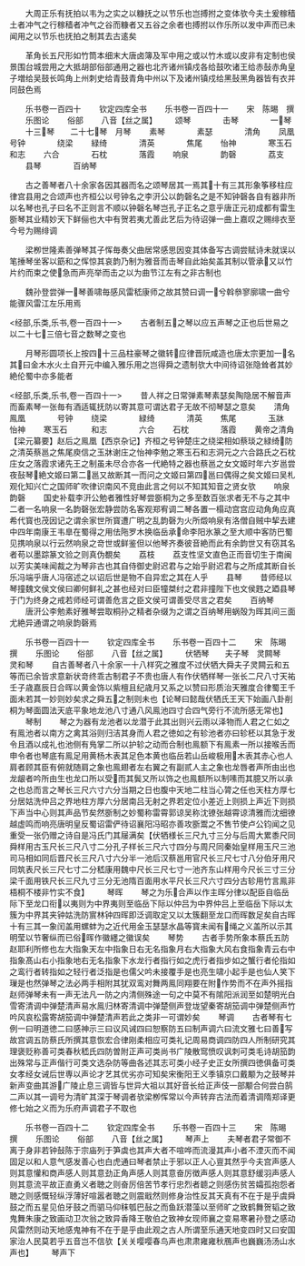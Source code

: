 <!-- { "loadSidebar": true } -->
　　大周正乐有抚拍以韦为之实之以糠抚之以节乐也岂搏拊之变体欤今夫土爰稼穑土者冲气之行稼穑者冲气之谷而糠者又五谷之余者也搏拊以作乐所以发中声而已未闻用之以节乐也抚拍之制其去古逺矣



















　　革角长五尺形如竹筒本细末大唐卤簿及军中用之或以竹木或以皮非有定制也侯景围台城尝用之大抵胡部俗部通用之器也北齐诸州镇戍各给鼓吹诸王给赤鼔赤角皇子増给吴鼓长鸣角上州刺史给青鼓青角中州以下及诸州镇戍给黑鼔黑角器皆有衣并同鼓色焉

　　乐书卷一百四十
　　钦定四库全书
　　乐书卷一百四十一
　　宋　陈晹　撰
　　乐图论
　　俗部
　　八音【丝之属】
　　颂琴　　　　击琴　　　　一琴
　　十三琴　　二十七琴　月琴
　　素琴　　　　素瑟　　　　清角
　　凤凰　　　　号钟　　　　绕梁
　　緑绮　　　　清英　　　　焦尾
　　怡神　　　　寒玉石　　　和志
　　六合　　　　石枕　　　　落霞
　　响泉　　　　韵磬　　　　荔支
　　县琴　　　　百纳琴









　　古之善琴者八十余家各因其器而名之颂琴居其一焉其十有三其形象筝移柱应律宫县用之合颂声也齐桓公以号钟名之李汧公以韵磬名之是不知钟磬各自有器非所以名琴也孔子曰名不正则言不顺以钟磬名琴岂孔子正名之意乎唐正元初成都有雷生斵琴其业精妙天下鲜俪也大中有贺若夷尤善此艺后为待诏弹一曲上嘉叹之赐绯衣至今号为赐绯调








　　梁栁世隆素善弹琴其子恽毎奏父曲居常感思因变其体备写古调尝赋诗未就误以笔捶琴坐客以筯和之恽惊其哀韵乃制为雅音而击琴自此始矣盖其制以管承又以竹片约而束之使急而声亮举而击之以为曲节江左有之非古制也











　　魏孙登尝弹一琴善啸毎感风雷嵇康师之故其赞曰调一兮斡叅寥廓啸一曲兮能骤风雷江左乐用焉





<经部,乐类,乐书,卷一百四十一>
　　古者制五之琴以应五声琴之正也后世易之以二十七三倍七音之数琴之变也






















　　月琴形圆项长上按四十三品柱豪琴之徽转应律晋阮咸造也唐太宗更加一名其曰金木水火土自开元中编入雅乐用之岂得舜之遗制欤大中间待诏张隐耸者其妙絶伦蜀中亦多能者




<经部,乐类,乐书,卷一百四十一>
　　昔人祥之日常弹素琴素瑟矣陶隐居不解音声而畜素琴一张毎有酒适辄抚防以寄其意可谓达君子无故不彻琴瑟之意矣
　　清角　　　　鳯凰　　　　号钟
　　绕梁　　　　緑绮　　　　清英
　　焦尾　　　　玉牀　　　　怡神
　　寒玉石　　　和志　　　　六合
　　石枕　　　　落霞
　　黄帝之清角【梁元纂要】赵后之鳯凰【西京杂记】齐桓之号钟楚庄之绕梁相如蔡琰之緑绮防之清英蔡邕之焦尾庾信之玉牀谢庄之怡神李勉之寒玉石和志洞元之六合路氏之石枕庄女之落霞求诸先王之制虽未尽合亦各一代絶特之器也蔡邕之女文姬时年六岁邕尝夜鼔琴絶文姬曰第二邕又故断其一而问之文姬曰第四邕曰偶得之矣文姬曰吴札观化知兴亡之国师旷吹律识南风不竞由此言之何以不知其知音之贤女欤
　　响泉　　韵磬
　　国史补载李汧公勉者雅性好琴尝斵桐为之多至数百张求者无不与之其中二者一名响泉一名韵磬张宏静尝防名客观郑宥调二琴各置一榻动宫宫应动角角应真希代寳也茂因记之谓余家世所寳遭广明之乱韵磬为火所燬响泉有洛僧自贼中挈去建中四年南康王韦臯在蜀得之用佉陁罗木换临岳承命李阳氷篆之至大顺中客防巴蜀见携响泉以行云然响泉之竒世或鲜鉴但以他琴齐奏彼音絶而此有余韵世又有窃其名者苟以墨踪篆文验之则真伪覩矣
　　荔枝
　　荔支性坚文直色正而音切生于南闽以芳实美味闻裁之为琴非古也其自侍御史尉迟君与之始乎尉迟君与之所成其断自长乐冯端乎唐人冯宿述之以诏后世是物不自异宏之其在人乎
　　县琴
　　昔师经以琴撞魏文侯文侯曰卿何鲜礼之甚也经对曰臣犝桀纣之君非撞陛下也文侯韪之廼县琴于门为终身之戒若师经可谓善危言之臣文侯可谓善受尽言之君矣
　　百纳琴
　　唐汧公李勉素好雅琴尝取桐孙之精者杂缀为之谓之百纳琴用蜗殻为晖其间三面尤絶异通谓之响泉韵磬焉






　　乐书卷一百四十一
　　钦定四库全书
　　乐书卷一百四十二
　　宋　陈晹　撰
　　乐图论
　　俗部
　　八音【丝之属】
　　伏牺琴　　夫子琴　灵闗琴　　灵和琴
　　自古善琴者八十余家一十八样究之雅度不过伏牺大舜夫子灵闗云和五等而已余皆求意新状竒终乖古制君子不贵也唐人有作伏牺样琴一张长二尺八寸天祐壬子歳嘉辰日合晖以黄金饰以紫檀且纪歳月又系之以赞曰形质治天雅度合律蜀王千面未若其一妙则妙矣求之舜五之制则未也【论琴曰懿哉伏牺氏王天下始画八卦削桐为琴面圆法天底平象地龙池八寸通八风鳯池四寸合四气旁行不流所感无常也】
　　琴制
　　琴之为器有龙池者以龙潜于此其出则兴云雨以泽物而人君之仁如之有鳯池者以南方之禽其浴则归洁其身而人君之徳如之有轸池者亦曰轸柸以其急于发令且酒以成礼也池侧有鳬掌二所以护轸之动而合制也鳯额下有鳯素一所以接喉舌而申令者也琴底有鳯足用黄杨木表其足色本黄也临岳若山岳峻极用木表其赤心也人肩者顾其臣有俯就随肩之象也鳯翅者左右翼之有副贰人主之象也龙唇者声所由出也龙龈者吟所由生也龙口所以受而其鬓又所以饰之也鳯额所以制嗉而其臆又所以承之也总而言之琴长三尺六寸六分当期之日也腹中天地二柱当心膂之任也天柱方厚七分居姑洗仲吕之界地柱方厚六分居南吕无射之界若定位小差近上则损上声近下则损下声当中心则其声品节矣然斵制之妙蜀称雷霄郭谅吴称沈镣张越霄谅清雅而沈细镣越虚鸣而响亮唐明皇反蜀诏雷俨待诏襄阳冯昭亦善攻斵鬻之不售节使卢公钧闻之见重受一张仍赠之诗自是冯氏门其屦满矣【伏牺様长三尺九寸三分与后周大累黍尺同舜样用古玉尺长三尺八寸二分孔子样长三尺六寸四分与周尺同秦始皇样用玉尺三池司马相如同后晋尺长三尺八寸六分半一池后汉蔡邕用官尺长三尺七寸八分伯牙用尺同筑表尺长三尺七寸二分嵇康用魏中尺长三尺七寸一池齐东山样用今尺长三寸三分梁千面用铁尺长三尺九寸三分无池隋百面用水平尺长三尺六寸四分古轸用竹言鳯非梧桐不楼非竹实不食】
　　琴晖
　　琴之为乐合声以作主晖分律以配臣自临岳际下至龙口衔以夷则为中界夷则至临岳下际以仲吕为中界仲吕上至临岳下际以太簇为中界其夹钟姑洗防賔林钟四晖即泛调取定又以太簇翻至龙口而晖数足矣自古晖十有三其一象闰盖用螺蚌为之近代用金玉瑟瑟水晶等寳未闻有绳之义盖所以示其明莹以节奢纵而已俗晖作徽纆之徽误矣
　　琴势
　　古者手势所象本蔡氏五防赵耶利所修也左大指象天左中指象日右无名指象月右大指象大风右食指象青云右中指象髙山右小指象地右无名指象下水龙行者指行如之虎行者指步如之蟹行者伦指如之鸾行者转指如之轻行者泛指是也儒父吟未接覆手是也亮生啸小起手是也仙人笑下璅是也然弹琴之法必两手相附其犹双鸾对舞两鳯同翔要在附作势而不在声外摇指赵师弹琴未有一声无法凡一防之内清侧殊途一句之中莫不有隂阳派润至如楚明光白雪寄清调中弹楚清声易水鳯归林寄清调中弹楚侧声登垅望秦寄胡笳调中弹楚侧声竹吟风哀松露寄胡笳调中弹楚清声若此之类非一可谓妙矣
　　琴调
　　古者琴有七例一曰明道徳二曰感神示三曰议风诫四曰恕察防五曰制声调六曰流文雅七曰善写故宫调五防蔡氏所撰其意恢宏合律刚柔相应可类礼记周易商调四防四人所制研究其理褒贬称善可类春秋嵇氏四防曽附正声可类尚书广陵散窎愤叹讽刺可类毛诗胡笳韵出殊常与正声偕行可类文选杂防等曲各述其志可类小经子史正女所撰四徳俱备可类女孝经女诫后世専以声论才艺其优劣亦可知矣宋衡阳王义季镇京口戴颙为之鼓琴并新声变曲其游广陵止息三调皆与世异大祖以其好音长给正声伎一部颙合何尝白鹄二声以其一调号为清旷其深于琴调者欤梁栁恽常以今声转弃古法而着清调隋郑译更修七始之义而为乐府声调君子不取也







　　乐书卷一百四十二
　　钦定四库全书
　　乐书卷一百四十三
　　宋　陈晹　撰
　　乐图论
　　俗部
　　八音【丝之属】
　　琴声上
　　夫琴者君子常御不离于身非若钟鼔陈于宗庙列于笋虡也其声大者不喧哗而流漫其声小者不湮灭而不闻固足以和人意气感发善心也白虎通曰琴者禁止于邪以正人心亶其然乎今夫宫声感人则其意懽和商声感人则其意劲正角声感人则其意奋厉徴声感人则其意舒缓羽声感人则其意流平故正直勇义者聴之则奋厉倍苦节孝行忠烈者聼之则感伤贫苦孀孤抱怨者聴之则感慨轻纵浮薄好喧嚣者聴之则震戢然则修身治性反其天真有不在于是乎虞舜鼓之而五星见伯牙鼓之而驷马仰秣瓠巴鼔之而鱼跃潜藻以至师旷之致鹤舞贺韬之致鬼舞朱康之致画动卫次翁之致异香降王敬伯之致神女现师襄之变易寒暑孙登之感动风雷然则动天地感鬼神有不在于是乎由此观之古人所谓至乐通天地变四时又曰安国家治人民莫若乎五音岂不信欤【关关嘤嘤春鸟声也肃肃雍雍秋鴈声也巍巍汤汤山水声也】
　　琴声下

